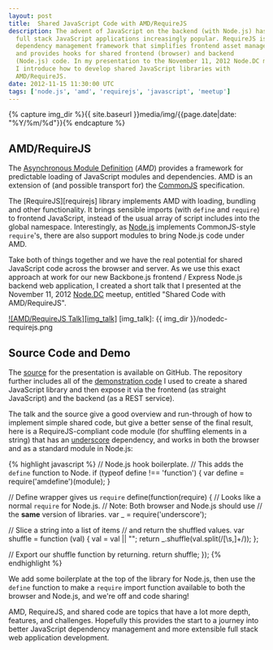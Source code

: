 ```yaml
---
layout: post
title:  Shared JavaScript Code with AMD/RequireJS
description: The advent of JavaScript on the backend (with Node.js) has made
  full stack JavaScript applications increasingly popular. RequireJS is
  dependency management framework that simplifies frontend asset management,
  and provides hooks for shared frontend (browser) and backend
  (Node.js) code. In my presentation to the November 11, 2012 Node.DC meetup,
  I introduce how to develop shared JavaScript libraries with
  AMD/RequireJS.
date: 2012-11-15 11:30:00 UTC
tags: ['node.js', 'amd', 'requirejs', 'javascript', 'meetup']
---
```

{% capture img_dir %}{{ site.baseurl }}media/img/{{page.date|date: "%Y/%m/%d"}}{% endcapture %}

## AMD/RequireJS

The [Asynchronous Module Definition][amd] (*AMD*) provides a framework for
predictable loading of JavaScript modules and dependencies. AMD is an extension
of (and possible transport for) the [CommonJS][cjs] specification.

The [RequireJS][requirejs] library implements AMD with loading, bundling and
other functionality. It brings sensible imports (with `define` and `require`)
to frontend JavaScript, instead of the usual array of script includes into the
global namespace. Interestingly, as [Node.js][nodejs] implements CommonJS-style
`require`'s, there are also support modules to bring Node.js code under AMD.

Take both of things together and we have the real potential for shared
JavaScript code across the browser and server. As we use this exact approach
at work for our new Backbone.js frontend / Express Node.js backend web
application, I created a short talk that I presented at the  November 11, 2012
[Node.DC][node_dc] meetup, entitled "Shared Code with AMD/RequireJS".

[![AMD/RequireJS Talk][img_talk]][amd_talk]
[img_talk]: {{ img_dir }}/nodedc-requirejs.png

<!-- more start -->

## Source Code and Demo

The [source][amd_source] for the presentation is available on GitHub. The
repository further includes all of the [demonstration code][amd_demo] I used to
create a shared JavaScript library and then expose it via the frontend (as
straight JavaScript) and the backend (as a REST service).

The talk and the source give a good overview and run-through of how to implement
simple shared code, but give a better sense of the final result, here is a
RequireJS-compliant code module (for shuffling elements in a string) that has
an [underscore][underscore] dependency, and works in both the browser
and as a standard module in Node.js:

{% highlight javascript %}
// Node.js hook boilerplate.
// This adds the `define` function to Node.
if (typeof define !== 'function') {
  var define = require('amdefine')(module);
}

// Define wrapper gives us `require`
define(function(require) {
  // Looks like a normal `require` for Node.js.
  // Note: Both browser and Node.js should use
  // the **same** version of libraries.
  var _ = require('underscore');

  // Slice a string into a list of items
  // and return the shuffled values.
  var shuffle = function (val) {
    val = val || "";
    return _.shuffle(val.split(/[\s,]+/));
  };

  // Export our shuffle function by returning.
  return shuffle;
});
{% endhighlight %}

We add some boilerplate at the top of the library for Node.js, then use
the `define` function to make a `require` import function available to both the
browser and Node.js, and we're off and code sharing!

AMD, RequireJS, and shared code are topics that have a lot more depth,
features, and challenges. Hopefully this provides the start to a journey into
better JavaScript dependency management and more extensible full stack web
application development.

[amd]: https://github.com/amdjs/amdjs-api/wiki/AMD
[cjs]: http://www.commonjs.org/
[amd_talk]: http://ryan-roemer.github.com/nodedc-requirejs-talk/
[amd_source]: https://github.com/ryan-roemer/nodedc-requirejs-talk/
[amd_demo]: https://github.com/ryan-roemer/nodedc-requirejs-talk/tree/master/demo
[node_dc]: http://www.meetup.com/node-dc/events/89233812/
[nodejs]: http://nodejs.org
[underscore]: http://underscorejs.org/

<!-- more end -->

